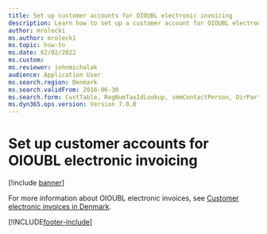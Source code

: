 ```yaml
--- 
title: Set up customer accounts for OIOUBL electronic invoicing
description: Learn how to set up a customer account for OIOUBL electronic invoicing, with the link that directs to a resource about customer electronic invoices in Denmark. 
author: mrolecki
ms.author: mrolecki
ms.topic: how-to
ms.date: 02/02/2022
ms.custom: 
ms.reviewer: johnmichalak
audience: Application User  
ms.search.region: Denmark
ms.search.validFrom: 2016-06-30
ms.search.form: CustTable, RegNumTaxIdLookup, smmContactPerson, DirPartyLookup, ContactPersonLookup
ms.dyn365.ops.version: Version 7.0.0 
---
```

# Set up customer accounts for OIOUBL electronic invoicing

[!include [banner](../../includes/banner.md)]

For more information about OIOUBL electronic invoices, see [Customer electronic invoices in Denmark](../norway/emea-dnk-e-invoices.md).

[!INCLUDE[footer-include](../../../includes/footer-banner.md)]
